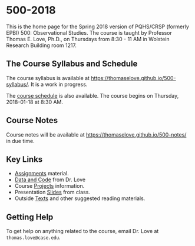 # 500-2018

This is the home page for the Spring 2018 version of PQHS/CRSP (formerly EPBI) 500: Observational Studies. The course is taught by Professor Thomas E. Love, Ph.D., on Thursdays from 8:30 - 11 AM in Wolstein Research Building room 1217.

## The Course Syllabus and Schedule

The course syllabus is available at https://thomaselove.github.io/500-syllabus/. It is a work in progress.

The [course schedule](https://github.com/THOMASELOVE/500-2018/blob/master/SCHEDULE.md) is also available. The course begins on Thursday, 2018-01-18 at 8:30 AM.

## Course Notes

Course notes will be available at https://thomaselove.github.io/500-notes/ in due time.

## Key Links

- [Assignments](https://github.com/THOMASELOVE/500-2018/tree/master/assignments) material.
- [Data and Code](https://github.com/THOMASELOVE/500-2018/tree/master/data-and-code) from Dr. Love
- Course [Projects](https://github.com/THOMASELOVE/500-2018/tree/master/projects) information.
- Presentation [Slides](https://github.com/THOMASELOVE/500-2018/tree/master/slides) from class. 
- Outside [Texts](https://github.com/THOMASELOVE/500-2018/tree/master/texts) and other suggested reading materials.

## Getting Help

To get help on anything related to the course, email Dr. Love at `thomas.love@case.edu`.

